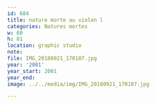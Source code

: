 ```yaml
---
id: 684
title: nature morte au violon l
categories: Natures mortes
w: 60
h: 81
location: graphic studio
note:
file: IMG_20180921_170107.jpg
year: '2001'
year_start: 2001
year_end:
image: ../../media/img/IMG_20180921_170107.jpg

---
```

